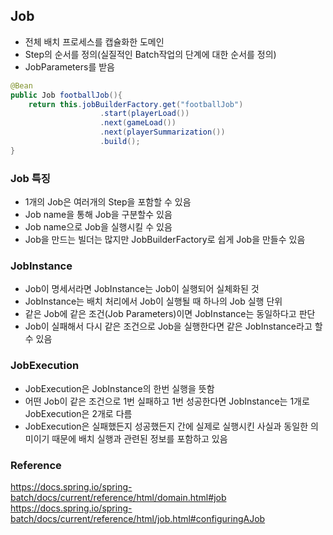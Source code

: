## Job

- 전체 배치 프로세스를 캡슐화한 도메인
- Step의 순서를 정의(실질적인 Batch작업의 단계에 대한 순서를 정의)
- JobParameters를 받음

```java
@Bean
public Job footballJob(){
    return this.jobBuilderFactory.get("footballJob")
                    .start(playerLoad())
                    .next(gameLoad())
                    .next(playerSummarization())
                    .build();
}
```

### Job 특징

- 1개의 Job은 여러개의 Step을 포함할 수 있음
- Job name을 통해 Job을 구분할수 있음
- Job name으로 Job을 실행시킬 수 있음
- Job을 만드는 빌더는 많지만 JobBuilderFactory로 쉽게 Job을 만들수 있음

### JobInstance

- Job이 명세서라면 JobInstance는 Job이 실행되어 실체화된 것
- JobInstance는 배치 처리에서 Job이 실행될 때 하나의 Job 실행 단위
- 같은 Job에 같은 조건(Job Parameters)이면 JobInstance는 동일하다고 판단
- Job이 실패해서 다시 같은 조건으로 Job을 실행한다면 같은 JobInstance라고 할 수 있음

### JobExecution

- JobExecution은 JobInstance의 한번 실행을 뜻함
- 어떤 Job이 같은 조건으로 1번 실패하고 1번 성공한다면 JobInstance는 1개로 JobExecution은 2개로 다름
- JobExecution은 실패했든지 성공했든지 간에 실제로 실행시킨 사실과 동일한 의미이기 때문에 배치 실행과 관련된 정보를 포함하고 있음


### Reference
https://docs.spring.io/spring-batch/docs/current/reference/html/domain.html#job <br>
https://docs.spring.io/spring-batch/docs/current/reference/html/job.html#configuringAJob